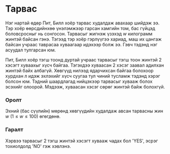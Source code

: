 Тарвас
============

Нэг нартай өдөр Пит, Билл хоёр тарвас худалдаж авахаар шийдэж ээ. Тэр хоёр өөрсдийнхөө үнэлэмжээр гарсан хамгийн том, бас гүйцэд боловсросныг нь сонгосон. Тарвасыг жигнэж үзэхэд $w$ килограмм жинтэй байсан гэнэ. Тэгээд тэр хоёр гэрлүүгээ хариад, маш их цангаж байсан учраас таврасаа хуваагаар идэхээр болж ээ. Гэвч тэдэнд нэг асуудал тулгарсан юм.

Пит, Билл хоёр тэгш тоонд дуртай учраас тарвасыг тэгш тоон жинтэй 2 хэсэгт хуваахыг хүсч байгаа. Тэгэхдээ хуваасан 2 хэсэг заавал адилхан жинтэй байх албагүй. Хөвгүүд нилээд ядарчихсан байгаа болохоор хурдхан л идэж эхлэхийг хүсч суугаа тул чиний тусламж тэдэнд хэрэг болсон юм. Тэдний шаардлагад нийцэхээр тарвасыг хувааж болох эсэхийг олоорой. Мэдээж, хуваасан хэсэг сөрөг жинтэй байж болохгүй. 

### Оролт
Эхний (бас сүүлийн) мөрөнд хөвгүүдийн худалдаж авсан тарвасны жин $w$ ($1 ≤ w ≤ 100$) өгөгдөнө. 

### Гаралт
Хэрвээ тарвасыг 2 тэгш жинтэй хэсэгт хувааж чадах бол 'YES', эсрэг тохиолдолд 'NO' гэж хэвлэнэ.
